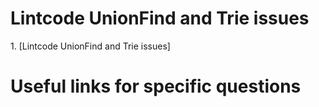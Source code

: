 # Lintcode UnionFind and Trie issues
<p>1. [Lintcode UnionFind and Trie issues]

# Useful links for specific questions

